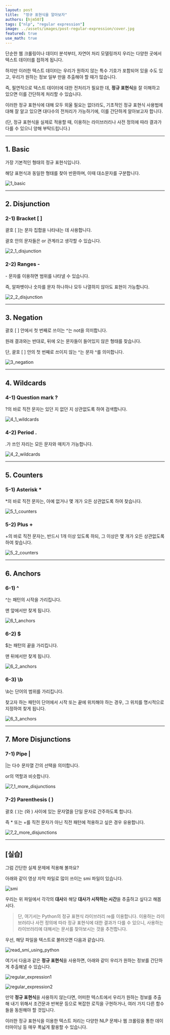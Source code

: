 ```yaml
---
layout: post
title:  "정규 표현식을 알아보자"
authors: [hjm507]
tags: ["nlp", "regular expression"]
image: ../assets/images/post-regular-expression/cover.jpg
featured: true
use_math: true
---
```


단순한 웹 크롤링이나 데이터 분석부터, 자연어 처리 모델링까지 우리는 다양한 곳에서 텍스트 데이터를 접하게 됩니다.

하지만 이러한 텍스트 데이터는 우리가 원하지 않는 특수 기호가 포함되어 있을 수도 있고, 우리가 원하는 정보 일부 만을 추출해야 할 때가 많습니다.

즉, 필연적으로 텍스트 데이터에 대한 전처리가 필요한 데, **정규 표현식**을 잘 이해하고 있으면 이를 간단하게 처리할 수 있습니다.

이러한 정규 표현식에 대해 모두 외울 필요는 없더라도, 기초적인 정규 표현식 사용법에 대해 잘 알고 있으면 대다수의 전처리가 가능하기에, 이를 간단하게 알아보고자 합니다.

(단, 정규 표현식을 실제로 적용할 때, 이용하는 라이브러리나 사전 정의에 따라 결과가 다를 수 있으니 양해 부탁드립니다.)

- - -

## **1. Basic**

가장 기본적인 형태의 정규 표현식입니다.

해당 표현식과 동일한 형태를 찾아 반환하며, 이때 대소문자를 구분합니다.

![1_basic](../assets/images/post-regular-expression/1_basic.png)

- - -

## **2. Disjunction**

### **2-1) Bracket [ ]**

괄호 [ ]는 문자 집합을 나타내는 데 사용합니다.

괄호 안의 문자들은 or 관계라고 생각할 수 있습니다.

![2_1_disjunction](../assets/images/post-regular-expression/2_1_disjunction.png)

### **2-2) Ranges -**

\- 문자를 이용하면 범위를 나타낼 수 있습니다.

즉, 알파벳이나 숫자를 문자 하나하나 모두 나열하지 않아도 표현이 가능합니다.

![2_2_disjunction](../assets/images/post-regular-expression/2_2_disjunction.png)
- - -

## **3. Negation**

괄호 [ ] 안에서 첫 번째로 쓰이는 ^는 not을 의미합니다.

원래 결과와는 반대로, 뒤에 오는 문자들이 들어있지 않은 형태를 찾습니다.

단, 괄호 [ ] 안의 첫 번째로 쓰이지 않는 ^는 문자 ^를 의미합니다.

![3_negation](../assets/images/post-regular-expression/3_negation.png)

- - -

## **4. Wildcards**

### **4-1) Question mark ?**

?의 바로 직전 문자는 있던 지 없던 지 상관없도록 하여 검색합니다.

![4_1_wildcards](../assets/images/post-regular-expression/4_1_wildcards.png)

### **4-2) Period .**

.가 쓰인 자리는 모든 문자와 매치가 가능합니다.

![4_2_wildcards](../assets/images/post-regular-expression/4_2_wildcards.png)

- - -

## **5. Counters**

### **5-1) Asterisk \***

\*의 바로 직전 문자는, 아예 없거나 몇 개가 오든 상관없도록 하여 찾습니다.

![5_1_counters](../assets/images/post-regular-expression/5_1_counters.png)

### **5-2) Plus \+**

\+의 바로 직전 문자는, 반드시 1개 이상 있도록 하되, 그 이상은 몇 개가 오든 상관없도록 하여 찾습니다.

![5_2_counters](../assets/images/post-regular-expression/5_2_counters.png)

- - -

## **6. Anchors**

### **6-1) ^**

^는 패턴의 시작을 가리킵니다.

맨 앞에서만 찾게 됩니다.

![6_1_anchors](../assets/images/post-regular-expression/6_1_anchors.png)

### **6-2) $**

$는 패턴의 끝을 가리킵니다.

맨 뒤에서만 찾게 됩니다.

![6_2_anchors](../assets/images/post-regular-expression/6_2_anchors.png)

### **6-3) \b**

\b는 단어의 범위를 가리킵니다.

찾고자 하는 패턴이 단어에서 시작 또는 끝에 위치해야 하는 경우, 그 위치를 명시적으로 지정하여 찾게 됩니다.

![6_3_anchors](../assets/images/post-regular-expression/6_3_anchors.png)

- - -

## **7. More Disjunctions**

### **7-1) Pipe |**

|는 다수 문자열 간의 선택을 의미합니다.

or의 역할과 비슷합니다.

![7_1_more_disjunctions](../assets/images/post-regular-expression/7_1_more_disjunctions.png)

### **7-2) Parenthesis ( )**

괄호 ( )는 (와 ) 사이에 있는 문자열을 단일 문자로 간주하도록 합니다.

즉 * 또는 +를 직전 문자가 아닌 직전 패턴에 적용하고 싶은 경우 유용합니다.

![7_2_more_disjunctions](../assets/images/post-regular-expression/7_2_more_disjunctions.png)

- - -

## **[실습]**

그럼 간단한 실제 문제에 적용해 볼까요?

아래와 같이 영상 자막 파일로 많이 쓰이는 smi 파일이 있습니다.

![smi](../assets/images/post-regular-expression/smi.jpg)

우리는 위 파일에서 각각의 **대사**와 해당 **대사가 시작하는 시간**을 추출하고 싶다고 해봅시다.

> 단, 여기서는 Python의 정규 표현식 라이브러리 re를 이용합니다.
> 이용하는 라이브러리나 사전 정의에 따라 정규 표현식에 대한 결과가 다를 수 있으니, 사용하는 라이브러리에 대해서는 문서를 찾아보시는 것을 추천합니다.

우선, 해당 파일을 텍스트로 불러오면 다음과 같습니다.

![read_smi_using_python](../assets/images/post-regular-expression/read_smi_using_python.jpg)

여기서 다음과 같은 **정규 표현식**을 사용하면, 아래와 같이 우리가 원하는 정보를 간단하게 추출해낼 수 있습니다.

![regular_expression1](../assets/images/post-regular-expression/regular_expression1.jpg)

![regular_expression2](../assets/images/post-regular-expression/regular_expression2.jpg)

만약 **정규 표현식**을 사용하지 않는다면, 어떠한 텍스트에서 우리가 원하는 정보를 추출해 내기 위해서 조건문과 반복문 등으로 복잡한 로직을 구현하거나, 여러 가지 다른 함수들을 동원해야 할 것입니다.

이러한 정규 표현식을 이용한 텍스트 처리는 다양한 NLP 문제나 웹 크롤링을 통한 데이터마이닝 등 매우 폭넓게 활용할 수 있습니다.
